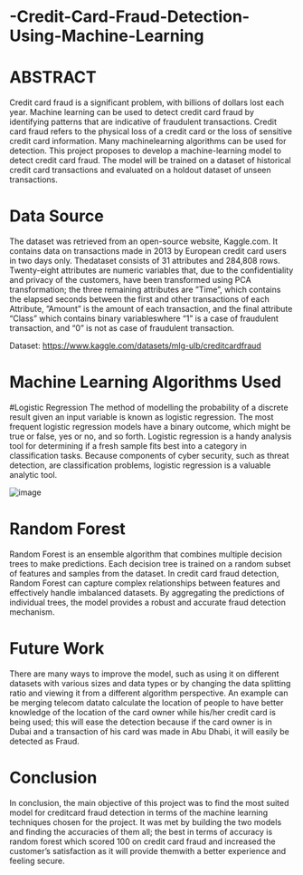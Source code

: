 # -Credit-Card-Fraud-Detection-Using-Machine-Learning

# ABSTRACT

Credit card fraud is a significant problem, with billions of dollars lost each year. Machine learning can be used to detect credit card fraud by identifying patterns that are indicative of fraudulent transactions. Credit card fraud refers to the physical loss of a credit card or the loss of sensitive credit card information. Many machinelearning algorithms can be used for detection. This project proposes to develop a machine-learning model to detect credit card fraud. The model will be trained on a dataset of historical credit card transactions and evaluated on a holdout dataset of unseen transactions.

# Data Source

The dataset was retrieved from an open-source website, Kaggle.com. It contains data on transactions made in 2013 by European credit card users in two days only. Thedataset consists of 31 attributes and 284,808 rows. Twenty-eight attributes are numeric variables that, due to the confidentiality and privacy of the customers, have been transformed using PCA transformation; the three remaining attributes are ”Time”, which contains the elapsed seconds between the first and other transactions of each Attribute, ”Amount” is the amount of each transaction, and the final attribute “Class” which contains binary variableswhere “1” is a case of fraudulent transaction, and “0” is not as case of fraudulent transaction.

Dataset:  https://www.kaggle.com/datasets/mlg-ulb/creditcardfraud

# Machine Learning Algorithms Used
#Logistic Regression
The method of modelling the probability of a discrete result given an input variable is known as logistic regression. The most frequent logistic regression models have a binary outcome, which might be true or false, yes or no, and so forth. Logistic regression is a handy analysis tool for determining if a fresh sample fits best into a category in classification tasks. Because components of cyber security, such as threat detection, are classification problems, logistic regression is a valuable analytic tool.

![image](https://github.com/user-attachments/assets/82934bae-2c17-48eb-8ba8-349f72216481)

# Random Forest

Random Forest is an ensemble algorithm that combines multiple decision trees to make predictions. Each decision tree is trained on a random subset of features and samples from the dataset. In credit card fraud detection, Random Forest can capture complex relationships between features and effectively handle imbalanced datasets. By aggregating the predictions of individual trees, the model provides a robust and accurate fraud detection mechanism.

# Future Work

There are many ways to improve the model, such as using it on different datasets with various sizes and data types or by changing the data splitting ratio and viewing it from a different algorithm perspective. An example can be merging telecom datato calculate the location of people to have better knowledge of the location of the card owner while his/her credit card is being used; this will ease the detection because if the card owner is in Dubai and a transaction of his card was made in Abu Dhabi, it will easily be detected as Fraud.

# Conclusion

In conclusion, the main objective of this project was to find the most suited model for creditcard fraud detection in terms of the machine learning techniques chosen for the project. It was met by building the two models and finding the accuracies of them all; the best in terms of accuracy is random forest  which scored 100 on credit card fraud and increased the customer’s satisfaction as it will provide themwith a better experience and feeling secure.
